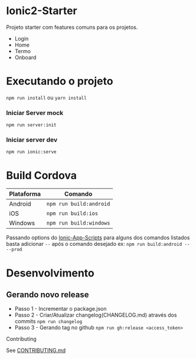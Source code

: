 # Ionic2-Starter

Projeto starter com features comuns para os projetos.

- Login
- Home
- Termo
- Onboard

# Executando o projeto
```npm run install``` ou ```yarn install```

### Iniciar Server mock
```npm run server:init```

### Iniciar server dev
```npm run ionic:serve```

# Build Cordova

| Plataforma    | Comando                     |
| ------------- |-----------------------------|
| Android       | ```npm run build:android``` |
| iOS           | ```npm run build:ios```     |
| Windows       | ```npm run build:windows``` |

Passando options do [Ionic-App-Scripts](https://github.com/driftyco/ionic-app-scripts/blob/master/README.md) para alguns dos comandos listados basta adicionar ```--``` após o comando desejado
ex: ```npm run build:android -- --prod```

# Desenvolvimento

## Gerando novo release

- Passo 1 - Incrementar o package.json
- Passo 2 - Criar/Atualizar changelog(CHANGELOG.md) através dos commits ```npm run changelog```
- Passo 3 - Gerando tag no github ```npm run gh:release <access_token>```

Contributing

See [CONTRIBUTING.md](https://github.com/mbamobi/ionic2.starter/blob/master/.github/CONTRIBUTING.md)
